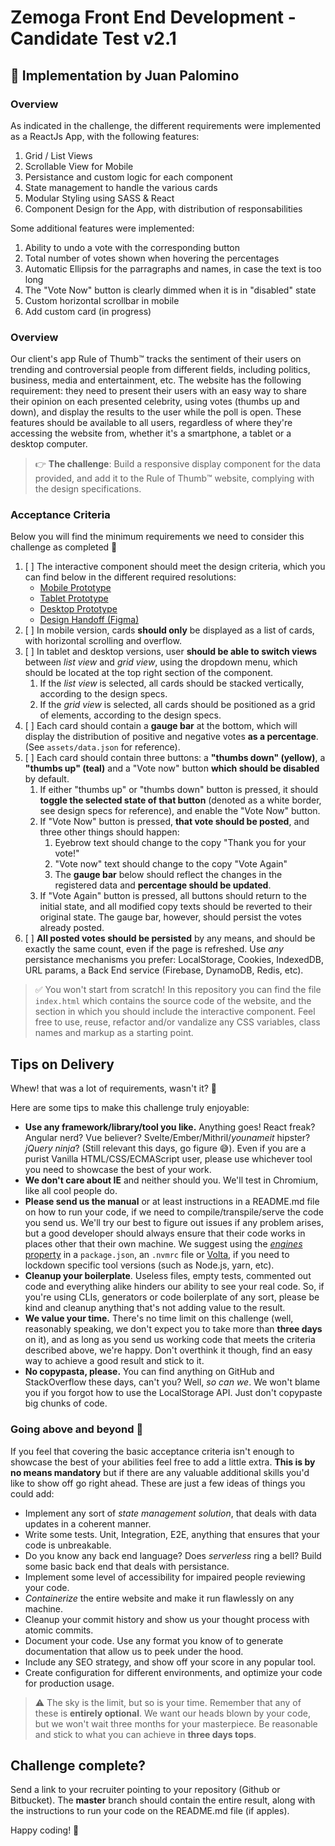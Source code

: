 Zemoga Front End Development - Candidate Test v2.1
==================================================

👋 Implementation by Juan Palomino
--------------------------------------------------

### Overview

As indicated in the challenge, the different requirements were implemented as a ReactJs App, with the following features:

1. Grid / List Views
2. Scrollable View for Mobile
3. Persistance and custom logic for each component
4. State management to handle the various cards
5. Modular Styling using SASS & React
6. Component Design for the App, with distribution of responsabilities

Some additional features were implemented:

1. Ability to undo a vote with the corresponding button
2. Total number of votes shown when hovering the percentages
3. Automatic Ellipsis for the parragraphs and names, in case the text is too long
4. The "Vote Now" button is clearly dimmed when it is in "disabled" state
5. Custom horizontal scrollbar in mobile
6. Add custom card (in progress)

### Overview

Our client's app Rule of Thumb™️ tracks the sentiment of their users on trending and controversial people from different fields, including politics, business, media and entertainment, etc. The website has the following requirement: they need to present their users with an easy way to share their opinion on each presented celebrity, using votes (thumbs up and down), and display the results to the user while the poll is open. These features should be available to all users, regardless of where they're accessing the website from, whether it's a smartphone, a tablet or a desktop computer.

> 👉  **The challenge**: Build a responsive display component for the data provided, and add it to the Rule of Thumb™️ website, complying with the design specifications.

### Acceptance Criteria

Below you will find the minimum requirements we need to consider this challenge as completed 🎉

1. [ ] The interactive component should meet the design criteria, which you can find below in the different required resolutions:
   - [Mobile Prototype](https://www.figma.com/proto/NlQ6PjfanVO2YyuDUaohjx/Rule-of-Thumb---FED-Challenge?node-id=6%3A43&scaling=min-zoom)
   - [Tablet Prototype](https://www.figma.com/proto/NlQ6PjfanVO2YyuDUaohjx/Rule-of-Thumb---FED-Challenge?node-id=84%3A1033&scaling=min-zoom)
   - [Desktop Prototype](https://www.figma.com/proto/NlQ6PjfanVO2YyuDUaohjx/Rule-of-Thumb---FED-Challenge?node-id=84%3A2401&scaling=min-zoom)
   - [Design Handoff (Figma)](https://www.figma.com/file/NlQ6PjfanVO2YyuDUaohjx/Rule-of-Thumb---FED-Challenge)
2. [ ] In mobile version, cards **should only** be displayed as a list of cards, with horizontal scrolling and overflow.
3. [ ] In tablet and desktop versions, user **should be able to switch views** between _list view_ and _grid view_, using the dropdown menu, which should be located at the top right section of the component.
   1. If the _list view_ is selected, all cards should be stacked vertically, according to the design specs.
   2. If the _grid view_ is selected, all cards should be positioned as a grid of elements, according to the design specs.
4. [ ] Each card should contain a **gauge bar** at the bottom, which will display the distribution of positive and negative votes **as a percentage**. (See `assets/data.json` for reference).
5. [ ] Each card should contain three buttons: a **"thumbs down" (yellow)**, a **"thumbs up" (teal)** and a "Vote now" button **which should be disabled** by default.
   1. If either "thumbs up" or "thumbs down" button is pressed, it should **toggle the selected state of that button** (denoted as a white border, see design specs for reference), and enable the "Vote Now" button.
   2. If "Vote Now" button is pressed, **that vote should be posted**, and three other things should happen:
      1. Eyebrow text should change to the copy "Thank you for your vote!"
      2. "Vote now" text should change to the copy "Vote Again"
      3. The **gauge bar** below should reflect the changes in the registered data and **percentage should be updated**.
   3. If "Vote Again" button is pressed, all buttons should return to the initial state, and all modified copy texts should be reverted to their original state. The gauge bar, however, should persist the votes already posted.
6. [ ] **All posted votes should be persisted** by any means, and should be exactly the same count, even if the page is refreshed. Use _any_ persistance mechanisms you prefer: LocalStorage, Cookies, IndexedDB, URL params, a Back End service (Firebase, DynamoDB, Redis, etc).

> ✅ You won't start from scratch! In this repository you can find the file `index.html` which contains the source code of the website, and the section in which you should include the interactive component. Feel free to use, reuse, refactor and/or vandalize any CSS variables, class names and markup as a starting point.

Tips on Delivery
----------------

Whew! that was a lot of requirements, wasn't it? 😬

Here are some tips to make this challenge truly enjoyable:

- **Use any framework/library/tool you like.** Anything goes! React freak? Angular nerd? Vue believer? Svelte/Ember/Mithril/_younameit_ hipster? _jQuery ninja_? (Still relevant this days, go figure 😅). Even if you are a purist Vanilla HTML/CSS/ECMAScript user, please use whichever tool you need to showcase the best of your work.
- **We don't care about IE** and neither should you. We'll test in Chromium, like all cool people do.
- **Please send us the manual** or at least instructions in a README.md file on how to run your code, if we need to compile/transpile/serve the code you send us. We'll try our best to figure out issues if any problem arises, but a good developer should always ensure that their code works in places other that their own machine. We suggest using the [_engines_ property](https://medium.com/@faith__ngetich/locking-down-a-project-to-a-specific-node-version-using-nvmrc-and-or-engines-e5fd19144245) in a `package.json`, an `.nvmrc` file or [Volta](https://docs.volta.sh/guide/), if you need to lockdown specific tool versions (such as Node.js, yarn, etc).
- **Cleanup your boilerplate**. Useless files, empty tests, commented out code and everything alike hinders our ability to see your real code. So, if you're using CLIs, generators or code boilerplate of any sort, please be kind and cleanup anything that's not adding value to the result.
- **We value your time.** There's no time limit on this challenge (well, reasonably speaking, we don't expect you to take more than **three days** on it), and as long as you send us working code that meets the criteria described above, we're happy. Don't overthink it though, find an easy way to achieve a good result and stick to it.
- **No copypasta, please.** You can find anything on GitHub and StackOverflow these days, can't you? Well, _so can we_. We won't blame you if you forgot how to use the LocalStorage API. Just don't copypaste big chunks of code.


### Going above and beyond 🚀

If you feel that covering the basic acceptance criteria isn't enough to showcase the best of your abilities feel free to add a little extra. **This is by no means mandatory** but if there are any valuable additional skills you'd like to show off go right ahead. These are just a few ideas of things you could add:

- Implement any sort of _state management solution_, that deals with data updates in a coherent manner.
- Write some tests. Unit, Integration, E2E, anything that ensures that your code is unbreakable.
- Do you know any back end language? Does _serverless_ ring a bell? Build some basic back end that deals with persistance.
- Implement some level of accessibility for impaired people reviewing your code.
- _Containerize_ the entire website and make it run flawlessly on any machine.
- Cleanup your commit history and show us your thought process with atomic commits.
- Document your code. Use any format you know of to generate documentation that allow us to peek under the hood.
- Include any SEO strategy, and show off your score in any popular tool.
- Create configuration for different environments, and optimize your code for production usage.

> ⚠️ The sky is the limit, but so is your time. Remember that any of these is **entirely optional**. We want our heads blown by your code, but we won't wait three months for your masterpiece. Be reasonable and stick to what you can achieve in **three days tops**.

Challenge complete?
-------------------

Send a link to your recruiter pointing to your repository (Github or Bitbucket). The **master** branch should contain the entire result, along with the instructions to run your code on the README.md file (if apples).

Happy coding! 🙌
